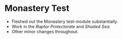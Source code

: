 # Monastery Test

- Fleshed out the Monastery test-module substantially.
- Work in the *Raptor Protectorate* and *Shaded Sea*.
- Other minor changes throughout.
